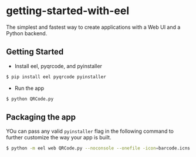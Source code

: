 # getting-started-with-eel
The simplest and fastest way to create applications with a Web UI and a Python backend.


## Getting Started
- Install eel, pyqrcode, and pyinstaller

```sh
$ pip install eel pyqrcode pyinstaller
```

- Run the app

```sh
$ python QRCode.py
```

## Packaging the app
YOu can pass any valid `pyinstaller` flag in the following command to further customize the way your app is built.
```sh
$ python -m eel web QRCode.py --noconsole --onefile -icon=barcode.icns
```
